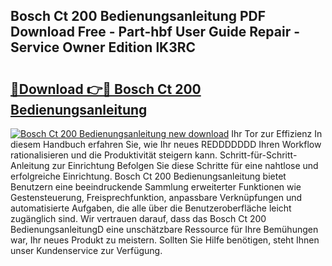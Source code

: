 ## Bosch Ct 200 Bedienungsanleitung PDF Download Free - Part-hbf User Guide Repair - Service Owner Edition lK3RC

# <h2><a href="http://df4v5p.blite.top/?on=Bosch+Ct+200+Bedienungsanleitung">🔗Download 👉🔴 Bosch Ct 200 Bedienungsanleitung</a></h2>

[![Bosch Ct 200 Bedienungsanleitung new download](https://i.imgur.com/lujVjoI.png)](http://df4v5p.blite.top/?on=Bosch+Ct+200+Bedienungsanleitung)
Ihr Tor zur Effizienz In diesem Handbuch erfahren Sie, wie Ihr neues REDDDDDDD Ihren Workflow rationalisieren und die Produktivität steigern kann. Schritt-für-Schritt-Anleitung zur Einrichtung Befolgen Sie diese Schritte für eine nahtlose und erfolgreiche Einrichtung. Bosch Ct 200 Bedienungsanleitung bietet Benutzern eine beeindruckende Sammlung erweiterter Funktionen wie Gestensteuerung, Freisprechfunktion, anpassbare Verknüpfungen und automatisierte Aufgaben, die alle über die Benutzeroberfläche leicht zugänglich sind. Wir vertrauen darauf, dass das Bosch Ct 200 BedienungsanleitungD eine unschätzbare Ressource für Ihre Bemühungen war, Ihr neues Produkt zu meistern. Sollten Sie Hilfe benötigen, steht Ihnen unser Kundenservice zur Verfügung.
